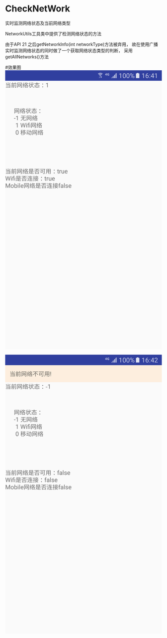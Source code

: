 # CheckNetWork
实时监测网络状态及当前网络类型

NetworkUtils工具类中提供了检测网络状态的方法

由于API 21 之后getNetworkInfo(int networkType)方法被弃用，
故在使用广播实时监测网络状态的同时做了一个获取网络状态类型的判断，
采用getAllNetworks()方法

#效果图
![](screenshots/1.png)


![](screenshots/2.png)


